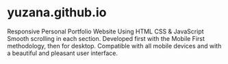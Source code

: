 # yuzana.github.io
Responsive Personal Portfolio Website Using HTML CSS & JavaScript
Smooth scrolling in each section.
Developed first with the Mobile First methodology, then for desktop.
Compatible with all mobile devices and with a beautiful and pleasant user interface.
